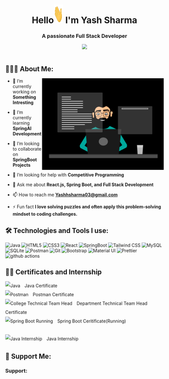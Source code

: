 <h1 align="center">Hello<img src="https://raw.githubusercontent.com/ABSphreak/ABSphreak/master/gifs/Hi.gif" width="30px" height="60px"> I'm Yash Sharma</h1>

<h3 align="center">A passionate Full Stack Developer</h3>

<div align="center">
  <img src ="./bannerY.png" />
  
</div>

 <br/>

## 👨🏻‍💻 About Me:

<img  src="./working.gif" height="290px" align="right" />


- 🔭 I’m currently working on **Something Intresting**

- 🌱 I’m currently learning **SpringAI Development**

- 👯 I’m looking to collaborate on **SpringBoot Projects**

- 🤝 I’m looking for help with **Competitive Programming**

- 💬 Ask me about **React.js, Spring Boot, and Full Stack Development**

- 📫 How to reach me **Yashhsharma03@gmail.com**

- ⚡ Fun fact **I love solving puzzles and often apply this problem-solving mindset to coding challenges.**

## 🛠️ Technologies and Tools I use:

<p>
  <img alt="Java" src="https://img.shields.io/badge/Java-007396?style=for-the-badge&logo=java&logoColor=white" height="25px"/>
  <img alt="HTML5" src="https://img.shields.io/badge/HTML5-E34F26?style=for-the-badge&logo=html5&logoColor=white" height="25px"/>
  <img alt="CSS3" src="https://img.shields.io/badge/CSS3-1572B6?style=for-the-badge&logo=css3&logoColor=white" height="25px"/>
  <img alt="React" src="https://img.shields.io/badge/React-20232A?style=for-the-badge&logo=react&logoColor=61DAFB" height="25px"/>
  <img alt="SpringBoot" src="https://img.shields.io/badge/Spring_Boot-6DB33F?style=for-the-badge&logo=spring-boot&logoColor=white" height="25px"/>
  <img alt="Tailwind CSS" src="https://img.shields.io/badge/Tailwind_CSS-38B2AC?style=for-the-badge&logo=tailwind-css&logoColor=white" height="25px"/>
  <img alt="MySQL" src="https://img.shields.io/badge/MySQL-4479A1?style=for-the-badge&logo=mysql&logoColor=white" height="25px"/>
  <img alt="SQLite" src="https://img.shields.io/badge/SQLite-003B57?style=for-the-badge&logo=sqlite&logoColor=white" height="25px"/>
  <img alt="Postman" src="https://img.shields.io/badge/Postman-FF6C37?style=for-the-badge&logo=postman&logoColor=white" height="25px"/>
  <img alt="Git" src="https://img.shields.io/badge/Git-F05032?style=for-the-badge&logo=git&logoColor=white" height="25px"/>
<img alt="Bootstrap" src="https://img.shields.io/badge/Bootstrap-563D7C?style=for-the-badge&logo=bootstrap&logoColor=white" height="25px"/>
<img alt="Material UI" src="https://img.shields.io/badge/Material--UI-0081CB?style=for-the-badge&logo=material-ui&logoColor=white" height="25px"/>
<img alt="Prettier" src="https://img.shields.io/badge/-Prettier-F7B93E?style=flat-square&logo=prettier&logoColor=white" height="25px"/>
 <img alt="github actions" src="https://img.shields.io/badge/-Github_Actions-2088FF?style=flat-square&logo=github-actions&logoColor=white" height="25px"/>
 </p>

## 🧑‍🎓 Certificates and Internship
<p style="line-height: 2;">
        <img alt="Java" src="https://img.shields.io/badge/Java-007396?style=for-the-badge&logo=java&logoColor=white" height="25px" style="margin-right: 10px;"/> Java Certificate<br>
        <img alt="Postman" src="https://img.shields.io/badge/Postman-FF6C37?style=for-the-badge&logo=postman&logoColor=white" height="25px" style="margin-right: 10px;"/> Postman Certificate<br>
        <img alt="College Technical Team Head" src="https://img.shields.io/badge/College_Technical_Team_Head-007396?style=for-the-badge&logo=college&logoColor=white" height="25px" style="margin-right: 10px;"/> Department Technical Team Head Certificate<br>
        <img alt="Spring Boot Running" src="https://img.shields.io/badge/Spring_Boot_Running-6DB33F?style=for-the-badge&logo=spring-boot&logoColor=white" height="25px" style="margin-right: 10px;"/> Spring Boot Ceritificate(Running)<br>
        <br>
        <img alt="Java Internship" src="https://img.shields.io/badge/Java_Internship-007396?style=for-the-badge&logo=java&logoColor=white" height="25px" style="margin-right: 10px;"/> Java Internship<br>
    </p>


## 🤝 Support Me:

<h3 align="left">Support:</h3>


